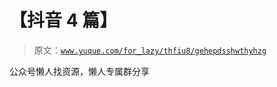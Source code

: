 # 【抖音 4 篇】

> 原文：[`www.yuque.com/for_lazy/thfiu8/gehepdsshwthyhzg`](https://www.yuque.com/for_lazy/thfiu8/gehepdsshwthyhzg)



公众号懒人找资源，懒人专属群分享